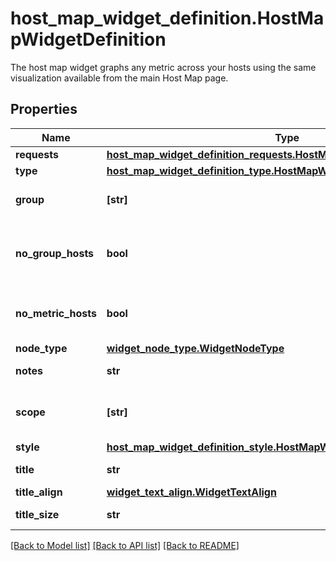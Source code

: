 # host_map_widget_definition.HostMapWidgetDefinition

The host map widget graphs any metric across your hosts using the same visualization available from the main Host Map page.
## Properties
Name | Type | Description | Notes
------------ | ------------- | ------------- | -------------
**requests** | [**host_map_widget_definition_requests.HostMapWidgetDefinitionRequests**](HostMapWidgetDefinitionRequests.md) |  | 
**type** | [**host_map_widget_definition_type.HostMapWidgetDefinitionType**](HostMapWidgetDefinitionType.md) |  | 
**group** | **[str]** | List of tag prefixes to group by. | [optional] 
**no_group_hosts** | **bool** | Whether to show the hosts that don’t fit in a group. | [optional] 
**no_metric_hosts** | **bool** | Whether to show the hosts with no metrics. | [optional] 
**node_type** | [**widget_node_type.WidgetNodeType**](WidgetNodeType.md) |  | [optional] 
**notes** | **str** | Notes on the title. | [optional] 
**scope** | **[str]** | List of tags used to filter the map. | [optional] 
**style** | [**host_map_widget_definition_style.HostMapWidgetDefinitionStyle**](HostMapWidgetDefinitionStyle.md) |  | [optional] 
**title** | **str** | Title of the widget. | [optional] 
**title_align** | [**widget_text_align.WidgetTextAlign**](WidgetTextAlign.md) |  | [optional] 
**title_size** | **str** | Size of the title. | [optional] 

[[Back to Model list]](README.md#documentation-for-models) [[Back to API list]](README.md#documentation-for-api-endpoints) [[Back to README]](README.md)


